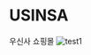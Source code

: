 # USINSA
우신사 쇼핑몰
![test1](https://github.com/dsadsaddd1/USINSA/assets/132988170/06a51c4c-cbea-4704-a69f-72b8a3c11ae8)
